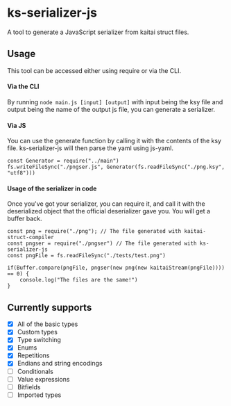 # ks-serializer-js
A tool to generate a JavaScript serializer from kaitai struct files.
## Usage
This tool can be accessed either using require or via the CLI.  
#### Via the CLI
By running `node main.js [input] [output]` with input being the ksy file and output being the name of the output js file, you can generate a serializer.
#### Via JS
You can use the generate function by calling it with the contents of the ksy file. ks-serializer-js will then parse the yaml using js-yaml.  
```nodejs
const Generator = require("../main")
fs.writeFileSync("./pngser.js", Generator(fs.readFileSync("./png.ksy", "utf8")))
```
#### Usage of the serializer in code
Once you've got your serializer, you can require it, and call it with the deserialized object that the official deserializer gave you. You will get a buffer back.
```nodejs
const png = require("./png"); // The file generated with kaitai-struct-compiler
const pngser = require("./pngser") // The file generated with ks-serializer-js
const pngFile = fs.readFileSync("./tests/test.png")

if(Buffer.compare(pngFile, pngser(new png(new kaitaiStream(pngFile)))) == 0) {
    console.log("The files are the same!")
}
```
## Currently supports
- [x] All of the basic types
- [x] Custom types
- [x] Type switching
- [x] Enums
- [x] Repetitions
- [x] Endians and string encodings
- [ ] Conditionals
- [ ] Value expressions
- [ ] Bitfields
- [ ] Imported types
